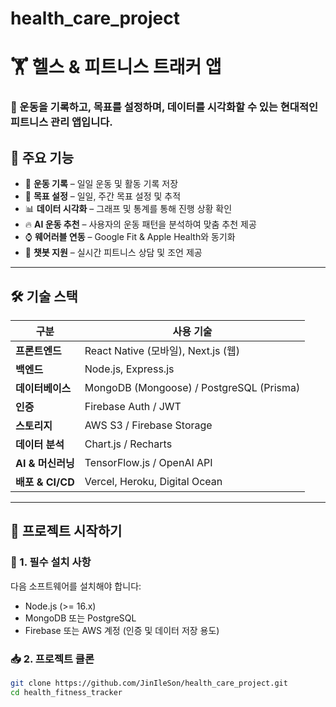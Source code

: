 # health_care_project

# 🏋️ 헬스 & 피트니스 트래커 앱

### 🚀 운동을 기록하고, 목표를 설정하며, 데이터를 시각화할 수 있는 현대적인 피트니스 관리 앱입니다.

## 📌 주요 기능
- 🏃 **운동 기록** – 일일 운동 및 활동 기록 저장
- 🎯 **목표 설정** – 일일, 주간 목표 설정 및 추적
- 📊 **데이터 시각화** – 그래프 및 통계를 통해 진행 상황 확인
- 🔥 **AI 운동 추천** – 사용자의 운동 패턴을 분석하여 맞춤 추천 제공
- ⌚ **웨어러블 연동** – Google Fit & Apple Health와 동기화
- 💬 **챗봇 지원** – 실시간 피트니스 상담 및 조언 제공

---

## 🛠️ 기술 스택
| **구분**  | **사용 기술** |
|--------------|--------------|
| **프론트엔드** | React Native (모바일), Next.js (웹) |
| **백엔드**  | Node.js, Express.js |
| **데이터베이스** | MongoDB (Mongoose) / PostgreSQL (Prisma) |
| **인증** | Firebase Auth / JWT |
| **스토리지** | AWS S3 / Firebase Storage |
| **데이터 분석** | Chart.js / Recharts |
| **AI & 머신러닝** | TensorFlow.js / OpenAI API |
| **배포 & CI/CD** | Vercel, Heroku, Digital Ocean |

---

## 🚀 프로젝트 시작하기

### 🔧 1. 필수 설치 사항
다음 소프트웨어를 설치해야 합니다:
- Node.js (>= 16.x)
- MongoDB 또는 PostgreSQL
- Firebase 또는 AWS 계정 (인증 및 데이터 저장 용도)

### 📥 2. 프로젝트 클론
```bash
git clone https://github.com/JinIleSon/health_care_project.git
cd health_fitness_tracker
